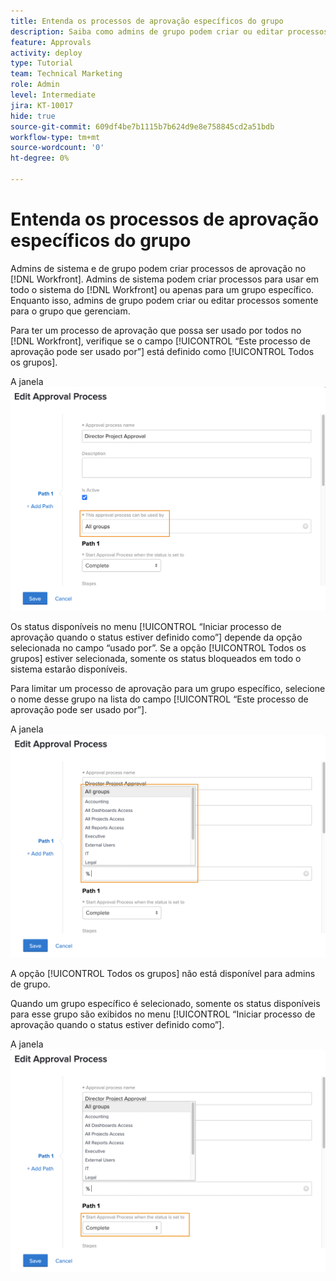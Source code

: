 ```yaml
---
title: Entenda os processos de aprovação específicos do grupo
description: Saiba como admins de grupo podem criar ou editar processos de aprovação dos grupos que gerenciam.
feature: Approvals
activity: deploy
type: Tutorial
team: Technical Marketing
role: Admin
level: Intermediate
jira: KT-10017
hide: true
source-git-commit: 609df4be7b1115b7b624d9e8e758845cd2a51bdb
workflow-type: tm+mt
source-wordcount: '0'
ht-degree: 0%

---
```


# Entenda os processos de aprovação específicos do grupo

Admins de sistema e de grupo podem criar processos de aprovação no [!DNL Workfront]. Admins de sistema podem criar processos para usar em todo o sistema do [!DNL Workfront] ou apenas para um grupo específico. Enquanto isso, admins de grupo podem criar ou editar processos somente para o grupo que gerenciam.

Para ter um processo de aprovação que possa ser usado por todos no [!DNL Workfront], verifique se o campo [!UICONTROL “Este processo de aprovação pode ser usado por”] está definido como [!UICONTROL Todos os grupos].

A janela ![[!UICONTROL Editar processo de aprovação] com o campo de grupo realçado](assets/admin-fund-approval-processes-1.png)

Os status disponíveis no menu [!UICONTROL “Iniciar processo de aprovação quando o status estiver definido como”] depende da opção selecionada no campo “usado por”. Se a opção [!UICONTROL Todos os grupos] estiver selecionada, somente os status bloqueados em todo o sistema estarão disponíveis.

Para limitar um processo de aprovação para um grupo específico, selecione o nome desse grupo na lista do campo [!UICONTROL “Este processo de aprovação pode ser usado por”].

A janela ![[!UICONTROL Editar processo de aprovação] com o campo de grupo expandido](assets/admin-fund-approval-processes-2.png)

A opção [!UICONTROL Todos os grupos] não está disponível para admins de grupo.

Quando um grupo específico é selecionado, somente os status disponíveis para esse grupo são exibidos no menu [!UICONTROL “Iniciar processo de aprovação quando o status estiver definido como”].

A janela ![[!UICONTROL Editar processo de aprovação] com o campo de status realçado](assets/admin-fund-approval-processes-3.png)

